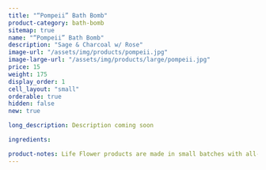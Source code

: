 ```yaml
---
title: "“Pompeii” Bath Bomb"
product-category: bath-bomb
sitemap: true
name: "“Pompeii” Bath Bomb"
description: "Sage & Charcoal w/ Rose"
image-url: "/assets/img/products/pompeii.jpg"
image-large-url: "/assets/img/products/large/pompeii.jpg"
price: 15
weight: 175
display_order: 1
cell_layout: "small"
orderable: true
hidden: false
new: true

long_description: Description coming soon

ingredients:

product-notes: Life Flower products are made in small batches with all-natural and boutique ingredients. Most orders are processed within 3 days of being placed.
---
```

